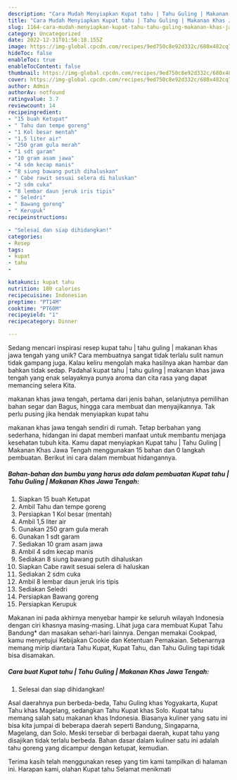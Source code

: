 ```yaml
---
description: "Cara Mudah Menyiapkan Kupat tahu | Tahu Guling | Makanan Khas Jawa Tengah yang Enak"
title: "Cara Mudah Menyiapkan Kupat tahu | Tahu Guling | Makanan Khas Jawa Tengah yang Enak"
slug: 1164-cara-mudah-menyiapkan-kupat-tahu-tahu-guling-makanan-khas-jawa-tengah-yang-enak
category: Uncategorized
date: 2022-12-31T01:56:18.155Z
image: https://img-global.cpcdn.com/recipes/9ed750c8e92d332c/680x482cq70/kupat-tahu-tahu-guling-makanan-khas-jawa-tengah-foto-resep-utama.jpg
hideToc: false
enableToc: true
enableTocContent: false
thumbnail: https://img-global.cpcdn.com/recipes/9ed750c8e92d332c/680x482cq70/kupat-tahu-tahu-guling-makanan-khas-jawa-tengah-foto-resep-utama.jpg
cover: https://img-global.cpcdn.com/recipes/9ed750c8e92d332c/680x482cq70/kupat-tahu-tahu-guling-makanan-khas-jawa-tengah-foto-resep-utama.jpg
author: Admin
authorAv: notfound
ratingvalue: 3.7
reviewcount: 14
recipeingredient:
- "15 buah Ketupat"
- " Tahu dan tempe goreng"
- "1 Kol besar mentah"
- "1,5 liter air"
- "250 gram gula merah"
- "1 sdt garam"
- "10 gram asam jawa"
- "4 sdm kecap manis"
- "8 siung bawang putih dihaluskan"
- " Cabe rawit sesuai selera di haluskan"
- "2 sdm cuka"
- "8 lembar daun jeruk iris tipis"
- " Seledri"
- " Bawang goreng"
- " Kerupuk"
recipeinstructions:

- "Selesai dan siap dihidangkan!"
categories:
- Resep
tags:
- kupat
- tahu
- 

katakunci: kupat tahu  
nutrition: 180 calories
recipecuisine: Indonesian
preptime: "PT14M"
cooktime: "PT60M"
recipeyield: "1"
recipecategory: Dinner

---
```





Sedang mencari inspirasi resep kupat tahu | tahu guling | makanan khas jawa tengah yang unik? Cara membuatnya sangat tidak terlalu sulit namun tidak gampang juga. Kalau keliru mengolah maka hasilnya akan hambar dan bahkan tidak sedap. Padahal kupat tahu | tahu guling | makanan khas jawa tengah yang enak selayaknya punya aroma dan cita rasa yang dapat memancing selera Kita.




 makanan khas jawa tengah, pertama dari jenis bahan, selanjutnya pemilihan bahan segar dan Bagus, hingga cara membuat dan menyajikannya. Tak perlu pusing jika hendak menyiapkan kupat tahu 





 makanan khas jawa tengah sendiri di rumah. Tetap berbahan yang sederhana, hidangan ini dapat memberi manfaat untuk membantu menjaga kesehatan tubuh kita. Kamu dapat menyiapkan Kupat tahu | Tahu Guling | Makanan Khas Jawa Tengah menggunakan 15 bahan dan 0 langkah pembuatan. Berikut ini cara dalam membuat hidangannya.

<!--inarticleads1-->

##### Bahan-bahan dan bumbu yang harus ada dalam pembuatan Kupat tahu | Tahu Guling | Makanan Khas Jawa Tengah:

1. Siapkan 15 buah Ketupat
1. Ambil  Tahu dan tempe goreng
1. Persiapkan 1 Kol besar (mentah)
1. Ambil 1,5 liter air
1. Gunakan 250 gram gula merah
1. Gunakan 1 sdt garam
1. Sediakan 10 gram asam jawa
1. Ambil 4 sdm kecap manis
1. Sediakan 8 siung bawang putih dihaluskan
1. Siapkan  Cabe rawit sesuai selera di haluskan
1. Sediakan 2 sdm cuka
1. Ambil 8 lembar daun jeruk iris tipis
1. Sediakan  Seledri
1. Persiapkan  Bawang goreng
1. Persiapkan  Kerupuk


Makanan ini pada akhirnya menyebar hampir ke seluruh wilayah Indonesia dengan ciri khasnya masing-masing. Lihat juga cara membuat Kupat Tahu Bandung* dan masakan sehari-hari lainnya. Dengan memakai Cookpad, kamu menyetujui Kebijakan Cookie dan Ketentuan Pemakaian. Sebenarnya memang mirip diantara Tahu Kupat, Kupat Tahu, dan Tahu Guling tapi tidak bisa disamakan. 

<!--inarticleads2-->

##### Cara buat Kupat tahu | Tahu Guling | Makanan Khas Jawa Tengah:


1. Selesai dan siap dihidangkan!

Asal daerahnya pun berbeda-beda, Tahu Guling khas Yogyakarta, Kupat Tahu khas Magelang, sedangkan Tahu Kupat khas Solo. Kupat tahu memang salah satu makanan khas Indonesia. Biasanya kuliner yang satu ini bisa kita jumpai di beberapa daerah seperti Bandung, Singaparna, Magelang, dan Solo. Meski tersebar di berbagai daerah, kupat tahu yang disajikan tidak terlalu berbeda. Bahan dasar dalam kuliner satu ini adalah tahu goreng yang dicampur dengan ketupat, kemudian. 

Terima kasih telah menggunakan resep yang tim kami tampilkan di halaman ini. Harapan kami, olahan Kupat tahu  Selamat menikmati
